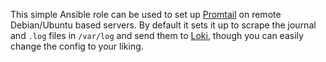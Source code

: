 This simple Ansible role can be used to set up [Promtail](https://grafana.com/docs/loki/latest/send-data/promtail/) on remote Debian/Ubuntu based servers. By default it sets it up to scrape the journal and `.log` files in `/var/log` and send them to [Loki](https://grafana.com/oss/loki/), though you can easily change the config to your liking.
